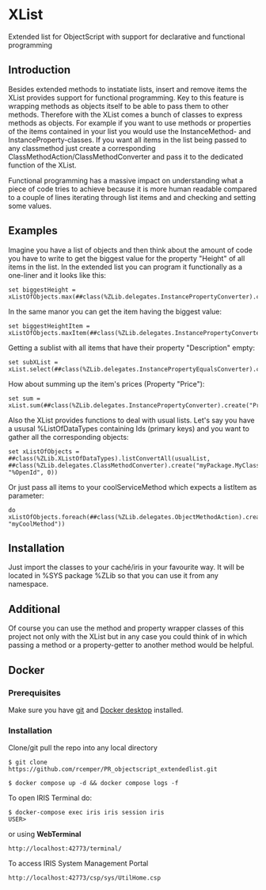 # XList
Extended list for ObjectScript with support for declarative and functional programming

## Introduction
Besides extended methods to instatiate lists, insert and remove items the XList provides support for functional programming.
Key to this feature is wrapping methods as objects itself to be able to pass them to other methods. Therefore with the XList comes a bunch of classes to express methods as objects.
For example if you want to use methods or properties of the items contained in your list you would use the InstanceMethod- and InstanceProperty-classes. If you want all items in the list being passed to any classmethod just create a corresponding ClassMethodAction/ClassMethodConverter and pass it to the dedicated function of the XList.

Functional programming has a massive impact on understanding what a piece of code tries to achieve because it is more human readable compared to a couple of lines iterating through list items and and checking and setting some values.

## Examples
Imagine you have a list of objects and then think about the amount of code you have to write to get the biggest value for the property "Height" of all items in the list.
In the extended list you can program it functionally as a one-liner and it looks like this:
```
set biggestHeight = xListOfObjects.max(##class(%ZLib.delegates.InstancePropertyConverter).create("Height"))
```
In the same manor you can get the item having the biggest value:
```
set biggestHeightItem = xListOfObjects.maxItem(##class(%ZLib.delegates.InstancePropertyConverter).create("Height"))
```

Getting a sublist with all items that have their property "Description" empty:
```
set subXList = xList.select(##class(%ZLib.delegates.InstancePropertyEqualsConverter).create("Description",""))
```

How about summing up the item's prices (Property "Price"):
```
set sum = xList.sum(##class(%ZLib.delegates.InstancePropertyConverter).create("Price"))
```

Also the XList provides functions to deal with usual lists.
Let's say you have a ususal %ListOfDataTypes containing Ids (primary keys) and you want to gather all the corresponding objects:
```
set xListOfObjects = ##class(%ZLib.XListOfDataTypes).listConvertAll(usualList, ##class(%ZLib.delegates.ClassMethodConverter).create("myPackage.MyClassName", "%OpenId", 0))
```

Or just pass all items to your coolServiceMethod which expects a listItem as parameter:
```
do xListOfObjects.foreach(##class(%ZLib.delegates.ObjectMethodAction).create(myCoolServiceInstance, "myCoolMethod"))
```

## Installation
Just import the classes to your caché/iris in your favourite way. It will be located in %SYS package %ZLib so that you can use it from any namespace.

## Additional
Of course you can use the method and property wrapper classes of this project not only with the XList but in any case you could think of in which passing a method or a property-getter to another method would be helpful.

## Docker
 
### Prerequisites
Make sure you have [git](https://git-scm.com/book/en/v2/Getting-Started-Installing-Git) and [Docker desktop](https://www.docker.com/products/docker-desktop) installed.
### Installation
Clone/git pull the repo into any local directory
```
$ git clone https://github.com/rcemper/PR_objectscript_extendedlist.git
```
```
$ docker compose up -d && docker compose logs -f
```
To open IRIS Terminal do:
```
$ docker-compose exec iris iris session iris
USER>
```
or using **WebTerminal**
```
http://localhost:42773/terminal/
```
To access IRIS System Management Portal
```
http://localhost:42773/csp/sys/UtilHome.csp
``` 